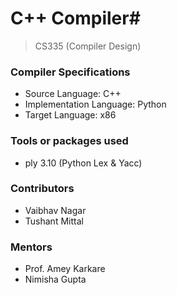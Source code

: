 # C++ Compiler#
> CS335 (Compiler Design)

### Compiler Specifications ###
* Source Language: C++
* Implementation Language: Python
* Target Language: x86

### Tools or packages used ###
* ply 3.10 (Python Lex & Yacc)

### Contributors ###
* Vaibhav Nagar
* Tushant Mittal

### Mentors ###
* Prof. Amey Karkare
* Nimisha Gupta
